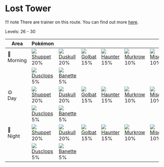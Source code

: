 # Lost Tower

!!! note
    There are trainer on this route. You can find out more [here](../../trainer_changes/lost_tower/).

Levels: 26 - 30

Area         | Pokémon                           | &nbsp;                            | &nbsp;                            | &nbsp;                            | &nbsp;                            | &nbsp;
---          | ---                               | ---                               | ---                               | ---                               | ---                               | ---
🌅<br>Morning | ![][353]<br> [Shuppet]<br> 20%   | ![][355]<br> [Duskull]<br> 20%   | ![][042]<br> [Golbat]<br> 15%    | ![][093]<br> [Haunter]<br> 15%   | ![][198]<br> [Murkrow]<br> 10%   | ![][200]<br> [Misdreavus]<br> 10%
&nbsp;       | ![][356]<br> [Dusclops]<br> 5%   | ![][354]<br> [Banette]<br> 5%
🌞<br>Day     | ![][353]<br> [Shuppet]<br> 20%   | ![][355]<br> [Duskull]<br> 20%   | ![][042]<br> [Golbat]<br> 15%    | ![][093]<br> [Haunter]<br> 15%   | ![][198]<br> [Murkrow]<br> 10%   | ![][200]<br> [Misdreavus]<br> 10%
&nbsp;       | ![][356]<br> [Dusclops]<br> 5%   | ![][354]<br> [Banette]<br> 5%
🌙<br>Night   | ![][353]<br> [Shuppet]<br> 20%   | ![][355]<br> [Duskull]<br> 20%   | ![][042]<br> [Golbat]<br> 15%    | ![][093]<br> [Haunter]<br> 15%   | ![][198]<br> [Murkrow]<br> 10%   | ![][200]<br> [Misdreavus]<br> 10%
&nbsp;       | ![][356]<br> [Dusclops]<br> 5%   | ![][354]<br> [Banette]<br> 5%


[Golbat]: ../../pokemon_changes/042/
[Haunter]: ../../pokemon_changes/093/
[Murkrow]: ../../pokemon_changes/198/
[Misdreavus]: ../../pokemon_changes/200/
[Shuppet]: ../../pokemon_changes/353/
[Banette]: ../../pokemon_changes/354/
[Duskull]: ../../pokemon_changes/355/
[Dusclops]: ../../pokemon_changes/356/
[042]: ../img/pokemon/042.png
[093]: ../img/pokemon/093.png
[198]: ../img/pokemon/198.png
[200]: ../img/pokemon/200.png
[353]: ../img/pokemon/353.png
[354]: ../img/pokemon/354.png
[355]: ../img/pokemon/355.png
[356]: ../img/pokemon/356.png
